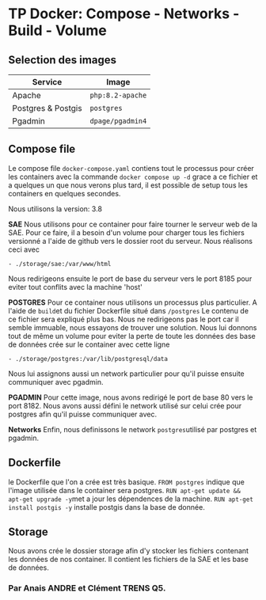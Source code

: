 # TP Docker: Compose - Networks - Build - Volume

## Selection des images

|Service         |Image                                            
|----------------|-------------------------------
|Apache|`php:8.2-apache`            |
|Postgres & Postgis        |`postgres`            
|Pgadmin          |`dpage/pgadmin4`


## Compose file

Le compose file `docker-compose.yaml` contiens tout le processus pour créer les containers avec la commande `docker compose up -d` grace a ce fichier et a quelques un que nous verons plus tard, il est possible de setup tous les containers en quelques secondes.

Nous utilisons la version: 3.8

 **SAE**
 Nous utilisons pour ce container pour faire tourner le serveur web de la SAE.
 Pour ce faire, il a besoin d'un volume pour charger tous les fichiers versionné a l'aide de github vers le dossier root du serveur. Nous réalisons ceci avec 
 
`- ./storage/sae:/var/www/html`

Nous redirigeons ensuite le port de base du serveur vers le port 8185 pour eviter tout conflits avec la machine 'host'

**POSTGRES**
Pour ce container nous utilisons un processus plus particulier.
A l'aide de `build`et du fichier Dockerfile situé dans `/postgres`
Le contenu de ce fichier sera expliqué plus bas.
Nous ne redirigeons pas le port car il semble immuable, nous essayons de trouver une solution.
Nous lui donnons tout de même un volume pour eviter la perte de toute les données des base de données crée sur le container avec cette ligne

`- ./storage/postgres:/var/lib/postgresql/data`

Nous lui assignons aussi un network particulier pour qu'il puisse ensuite communiquer avec pgadmin.

**PGADMIN**
Pour cette image, nous avons redirigé le port de base 	80 vers le port 8182.
Nous avons aussi défini le network utilisé sur celui crée pour postgres afin qu'il puisse communiquer avec.

**Networks**
Enfin, nous definissons le network `postgres`utilisé par postgres et pgadmin.

## Dockerfile

le Dockerfile que l'on a crée est très basique.
`FROM postgres` indique que l'image utilisée dans le container sera postgres.
`RUN apt-get update && apt-get upgrade -y`met a jour les dépendences de la machine.
`RUN apt-get install postgis -y` installe postgis dans la base de donnée. 

## Storage

Nous avons crée le dossier storage afin d'y stocker les fichiers contenant les données de nos container. Il contient les fichiers de la SAE et les base de données.

### Par Anais ANDRE et Clément TRENS Q5.